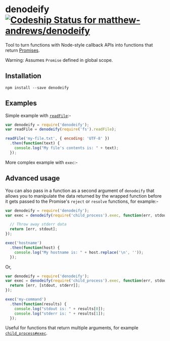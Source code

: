 denodeify [ ![Codeship Status for matthew-andrews/denodeify](https://codeship.io/projects/02ac77d0-1a58-0132-bf86-4a07366ee29d/status)](https://codeship.io/projects/34622)
=========

Tool to turn functions with Node-style callback APIs into functions that return [Promises](https://github.com/jakearchibald/es6-promise).

Warning: Assumes `Promise` defined in global scope.

## Installation

```
npm install --save denodeify
```

## Examples

Simple example with [`readFile`](https://www.npmjs.org/package/read-file):-

```js
var denodeify = require('denodeify');
var readFile = denodeify(require('fs').readFile);

readFile('my-file.txt', { encoding: 'UTF-8' })
  .then(function(text) {
    console.log("My file's contents is: " + text);
  });
```

More complex example with `exec`:-

## Advanced usage

You can also pass in a function as a second argument of `denodeify` that allows you to manipulate the data returned by the wrapped function before it gets passed to the Promise's `reject` or `resolve` functions, for example:-

```js
var denodeify = require('denodeify');
var exec = denodeify(require('child_process').exec, function(err, stdout, stderr) {

  // Throw away stderr data
  return [err, stdout];
});

exec('hostname')
  .then(function(host) {
    console.log("My hostname is: " + host.replace('\n', ''));
  });
```

Or,

```js
var denodeify = require('denodeify');
var exec = denodeify(require('child_process').exec, function(err, stdout, stderr) {
  return [err, [stdout, stderr]];
});

exec('my-command')
  .then(function(results) {
    console.log("stdout is: " + results[0]);
    console.log("stderr is: " + results[1]);
  });
```

Useful for functions that return multiple arguments, for example [`child_process#exec`](http://nodejs.org/api/child_process.html#child_process_child_process_exec_command_options_callback).
